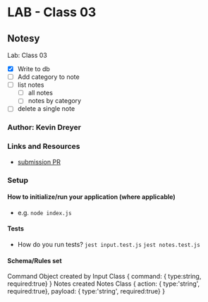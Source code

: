 # LAB - Class 03

## Notesy
Lab: Class 03 
- [x] Write to db 
- [ ] Add category to note
- [ ] list notes
    - [ ] all notes
    - [ ] notes by category
- [ ] delete a single note 

### Author: Kevin Dreyer

### Links and Resources

- [submission PR](https://github.com/kevindreyer-CF401JSd/notes/pull/3)

### Setup

#### How to initialize/run your application (where applicable)

- e.g. `node index.js`

#### Tests

- How do you run tests?
    `jest input.test.js`
    `jest notes.test.js`

#### Schema/Rules set

Command Object created by Input Class
{ 
    command: { type:string, required:true}
}
Notes created Notes Class
{ 
    action: { type:'string', required:true},
    payload: { type:'string', required:true}
}

